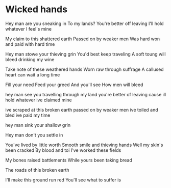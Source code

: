 # Wicked hands

Hey man are you sneaking in
To my lands? You're better off leaving
I'll hold whatever I feel's mine

My claim to this shattered earth
Passed on by weaker men
Was hard won and paid with hard time

Hey man stowe your thieving grin
You'd best keep traveling
A soft toung will bleed drinking my wine

Take note of these weathered hands
Worn raw through suffrage
A callused heart can wait a long time


Fill your need
Feed your greed
And you'll see
How men will bleed

hey man
see you travelling
through my land
you're better of leaving
cause ill hold whatever ive claimed mine

ive scraped at this broken earth
passed on by weaker men
ive toiled and bled
ive paid my time

hey man sink your shallow grin



Hey man don't you settle in



You've lived by little worth
Smooth smile and thieving hands
Well my skin's been cracked
By blood and toi
I've worked these fields


My bones raised battlements
While yours been taking bread



The roads of this broken earth


I'll make this ground run red
You'll see what to suffer is

